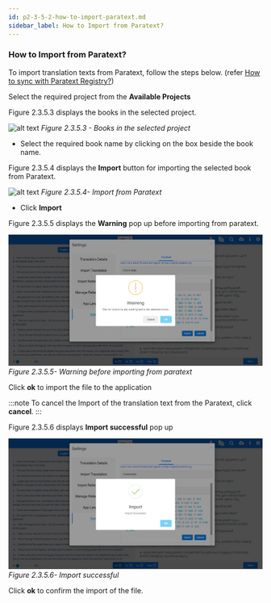 ```yaml
---
id: p2-3-5-2-how-to-import-paratext.md
sidebar_label: How to Import from Paratext?
---
```


### How to Import from Paratext?

To import translation texts from Paratext, follow the steps below.
(refer [How to sync with Paratext Registry?](p2-3-5-1-how-to-sync.md))

Select the required project from the **Available Projects**

Figure 2.3.5.3 displays the books in the selected project.

![alt text](../../../../../static/AutographaLiveImages/Settings/books-in-the-selected-project-fig-2.3.5.3.jpg 'Books in the selected project')
_Figure 2.3.5.3 - Books in the selected project_

-   Select the required book name by clicking on the box beside the book name.

Figure 2.3.5.4 displays the **Import** button for importing the selected book from Paratext.

![alt text](../../../../../static/AutographaLiveImages/Settings/import-from-paratext-fig-2.3.5.4.jpg 'Import from Paratext')
_Figure 2.3.5.4- Import from Paratext_

-   Click **Import**

Figure 2.3.5.5 displays the **Warning** pop up before importing from paratext.

![alt text](../../../../../static/AutographaLiveImages/Settings/warning-before-importing-from-paratext-fig-2.3.5.5.jpg 'Warning before importing from paratext')
_Figure 2.3.5.5- Warning before importing from paratext_

Click **ok** to import the file to the application

:::note
To cancel the Import of the translation text from the Paratext, click **cancel**.
:::

Figure 2.3.5.6 displays **Import successful** pop up

![alt text](../../../../../static/AutographaLiveImages/Settings/successfully-imported-from-paratext-fig-2.3.5.6.jpg 'Import successful')
_Figure 2.3.5.6- Import successful_

Click **ok** to confirm the import of the file.
